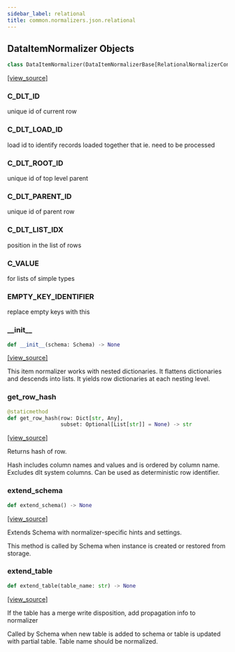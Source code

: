 ```yaml
---
sidebar_label: relational
title: common.normalizers.json.relational
---
```


## DataItemNormalizer Objects

```python
class DataItemNormalizer(DataItemNormalizerBase[RelationalNormalizerConfig])
```

[[view_source]](https://github.com/dlt-hub/dlt/blob/e9c9ecfa8a644fdb516dd74aabca3bf75bafb154/dlt/common/normalizers/json/relational.py#L45)

### C\_DLT\_ID

unique id of current row

### C\_DLT\_LOAD\_ID

load id to identify records loaded together that ie. need to be processed

### C\_DLT\_ROOT\_ID

unique id of top level parent

### C\_DLT\_PARENT\_ID

unique id of parent row

### C\_DLT\_LIST\_IDX

position in the list of rows

### C\_VALUE

for lists of simple types

### EMPTY\_KEY\_IDENTIFIER

replace empty keys with this

### \_\_init\_\_

```python
def __init__(schema: Schema) -> None
```

[[view_source]](https://github.com/dlt-hub/dlt/blob/e9c9ecfa8a644fdb516dd74aabca3bf75bafb154/dlt/common/normalizers/json/relational.py#L68)

This item normalizer works with nested dictionaries. It flattens dictionaries and descends into lists.
It yields row dictionaries at each nesting level.

### get\_row\_hash

```python
@staticmethod
def get_row_hash(row: Dict[str, Any],
                 subset: Optional[List[str]] = None) -> str
```

[[view_source]](https://github.com/dlt-hub/dlt/blob/e9c9ecfa8a644fdb516dd74aabca3bf75bafb154/dlt/common/normalizers/json/relational.py#L168)

Returns hash of row.

Hash includes column names and values and is ordered by column name.
Excludes dlt system columns.
Can be used as deterministic row identifier.

### extend\_schema

```python
def extend_schema() -> None
```

[[view_source]](https://github.com/dlt-hub/dlt/blob/e9c9ecfa8a644fdb516dd74aabca3bf75bafb154/dlt/common/normalizers/json/relational.py#L333)

Extends Schema with normalizer-specific hints and settings.

This method is called by Schema when instance is created or restored from storage.

### extend\_table

```python
def extend_table(table_name: str) -> None
```

[[view_source]](https://github.com/dlt-hub/dlt/blob/e9c9ecfa8a644fdb516dd74aabca3bf75bafb154/dlt/common/normalizers/json/relational.py#L364)

If the table has a merge write disposition, add propagation info to normalizer

Called by Schema when new table is added to schema or table is updated with partial table.
Table name should be normalized.

